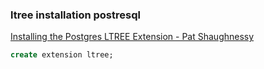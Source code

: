 ###  ltree installation postresql


[Installing the Postgres LTREE Extension - Pat Shaughnessy](http://patshaughnessy.net/2017/12/12/installing-the-postgres-ltree-extension "Installing the Postgres LTREE Extension - Pat Shaughnessy")


 

```sql
create extension ltree;
```
